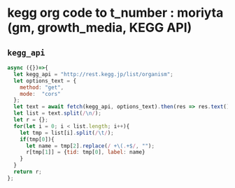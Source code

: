 # kegg org code to t_number : moriyta (gm, growth_media, KEGG API)

## `kegg_api`
```javascript
async ({})=>{
  let kegg_api = "http://rest.kegg.jp/list/organism";
  let options_text = {
    method: "get",
    mode:  "cors"
  };
  let text = await fetch(kegg_api, options_text).then(res => res.text());
  let list = text.split(/\n/);
  let r = {};
  for(let i = 0; i < list.length; i++){
    let tmp = list[i].split(/\t/);
    if(tmp[0]){
      let name = tmp[2].replace(/ +\(.+$/, "");
      r[tmp[1]] = {tid: tmp[0], label: name}
    }
  }
  return r;
};